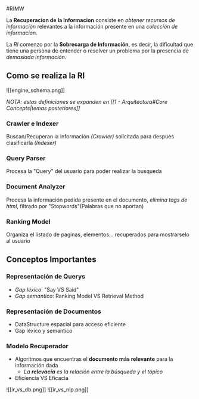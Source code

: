 #RIMW

La __Recuperacion de la Informacion__ consiste en _obtener recursos de información_ relevantes a la información presente en una _colección de informacion_.

La _RI_ comenzo por la __Sobrecarga de Información__, es decir, la dificultad que tiene una persona de entender o resolver un problema por la presencia de _demasiada información_. 
## Como se realiza la RI

![[engine_schema.png]]

_NOTA: estas definiciones se expanden en [[1 - Arquitectura#Core Concepts|temas posteriores]]_
### Crawler e Indexer
Buscan/Recuperan la información _(Crawler)_ solicitada para despues clasificarla _(Indexer)_
### Query Parser
Procesa la "Query" del usuario para poder realizar la busqueda
### Document Analyzer
Procesa la información pedida presente en el documento, _elimina tags de html_, filtrado por "Stopwords"(Palabras que no aportan)
### Ranking Model
Organiza el listado de paginas, elementos... recuperados para mostrarselo al usuario
## Conceptos Importantes
### Representación de Querys
- _Gap léxico_: "Say VS Said"
- _Gap semantico_: Ranking Model VS Retrieval Method
### Representación de Documentos
- DataStructure espacial para acceso eficiente
- Gap léxico y semantico
### Modelo Recuperador
- Algoritmos que encuentras el __documento más relevante__ para la información dada
	- _La __relevacia__ es la relación entre la búsqueda y el tópico_
- Eficiencia VS Eficacia

![[ir_vs_db.png]]
![[ir_vs_nlp.png]]